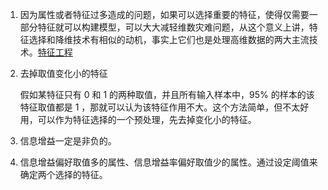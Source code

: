 1. 因为属性或者特征过多造成的问题，如果可以选择重要的特征，使得仅需要一部分特征就可以构建模型，可以大大减轻维数灾难问题，从这个意义上讲，特征选择和降维技术有相似的动机，事实上它们也是处理高维数据的两大主流技术。[特征工程](https://zhuanlan.zhihu.com/p/57356973)

2. 去掉取值变化小的特征

   假如某特征只有 0 和 1 的两种取值，并且所有输入样本中，95% 的样本的该特征取值都是 1 ，那就可以认为该特征作用不大。这个方法简单，但不太好用，可以作为特征选择的一个预处理，先去掉变化小的特征。

3. 信息增益一定是非负的。

4. 信息增益偏好取值多的属性、信息增益率偏好取值少的属性。通过设定阈值来确定两个选择的特征。